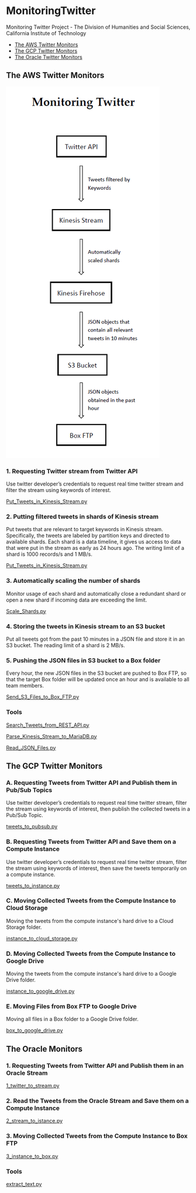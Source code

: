 # MonitoringTwitter
Monitoring Twitter Project - The Division of Humanities and Social Sciences, California Institute of Technology

- [The AWS Twitter Monitors](https://github.com/jian-frank-cao/MonitoringTwitter#the-aws-twitter-monitors)
- [The GCP Twitter Monitors](https://github.com/jian-frank-cao/MonitoringTwitter#the-gcp-twitter-monitors)
- [The Oracle Twitter Monitors]()

## The AWS Twitter Monitors
![flow chart](./monitoringtwitter.png)

### 1.	Requesting Twitter stream from Twitter API
Use twitter developer’s credentials to request real time twitter stream and filter the stream using keywords of interest.

[Put_Tweets_in_Kinesis_Stream.py](./AWS/Put_Tweets_in_Kinesis_Stream.py)

### 2.	Putting filtered tweets in shards of Kinesis stream
Put tweets that are relevant to target keywords in Kinesis stream. Specifically, the tweets are labeled by partition keys and directed to available shards. Each shard is a data timeline, it gives us access to data that were put in the stream as early as 24 hours ago. The writing limit of a shard is 1000 records/s and 1 MB/s.

[Put_Tweets_in_Kinesis_Stream.py](./AWS/Put_Tweets_in_Kinesis_Stream.py)

### 3.	Automatically scaling the number of shards
Monitor usage of each shard and automatically close a redundant shard or open a new shard if incoming data are exceeding the limit.

[Scale_Shards.py](./AWS/Scale_Shards.py)

### 4.	Storing the tweets in Kinesis stream to an S3 bucket
Put all tweets got from the past 10 minutes in a JSON file and store it in an S3 bucket. The reading limit of a shard is 2 MB/s.

### 5.	Pushing the JSON files in S3 bucket to a Box folder
Every hour, the new JSON files in the S3 bucket are pushed to Box FTP, so that the target Box folder will be updated once an hour and is available to all team members.

[Send_S3_Files_to_Box_FTP.py](./AWS/Send_S3_Files_to_Box_FTP.py)

### Tools
[Search_Tweets_from_REST_API.py](./AWS/Search_Tweets_from_REST_API.py)

[Parse_Kinesis_Stream_to_MariaDB.py](./AWS/Parse_Kinesis_Stream_to_MariaDB.py)

[Read_JSON_Files.py](./AWS/Read_JSON_Files.py)

## The GCP Twitter Monitors

### A. Requesting Tweets from Twitter API and Publish them in Pub/Sub Topics
Use twitter developer’s credentials to request real time twitter stream, filter the stream using keywords of interest, then publish the collected tweets in a Pub/Sub Topic.

[tweets_to_pubsub.py](./GCP/tweets_to_pubsub.py)

### B. Requesting Tweets from Twitter API and Save them on a Compute Instance
Use twitter developer’s credentials to request real time twitter stream, filter the stream using keywords of interest, then save the tweets temporarily on a compute instance.

[tweets_to_instance.py](./GCP/tweets_to_instance.py)

### C. Moving Collected Tweets from the Compute Instance to Cloud Storage
Moving the tweets from the compute instance's hard drive to a Cloud Storage folder.

[instance_to_cloud_storage.py](./GCP/instance_to_cloud_storage.py)

### D. Moving Collected Tweets from the Compute Instance to Google Drive
Moving the tweets from the compute instance's hard drive to a Google Drive folder.

[instance_to_google_drive.py](./GCP/instance_to_google_drive.py)

### E. Moving Files from Box FTP to Google Drive
Moving all files in a Box folder to a Google Drive folder.

[box_to_google_drive.py](./GCP/box_to_google_drive.py)


## The Oracle Monitors

### 1. Requesting Tweets from Twitter API and Publish them in an Oracle Stream

[1_twitter_to_stream.py](./Oracle/1_twitter_to_stream.py)

### 2. Read the Tweets from the Oracle Stream and Save them on a Compute Instance

[2_stream_to_istance.py](./Oracle/2_stream_to_istance.py)

### 3. Moving Collected Tweets from the Compute Instance to Box FTP

[3_instance_to_box.py](./Oracle/3_instance_to_box.py)

### Tools

[extract_text.py](./Oralce/4_extract_text.py)
